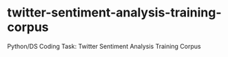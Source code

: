 # twitter-sentiment-analysis-training-corpus
Python/DS Coding Task: Twitter Sentiment Analysis Training Corpus
